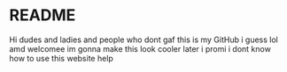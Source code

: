 # README
Hi dudes and ladies and people who dont gaf
this is my GitHub i guess lol amd welcomee
im gonna make this look cooler later i promi
i dont know how to use this website help
